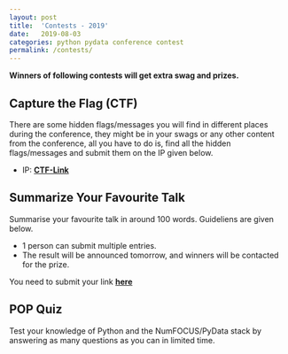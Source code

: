 ```yaml
---
layout: post
title:  'Contests - 2019'
date:   2019-08-03
categories: python pydata conference contest
permalink: /contests/
---
```


**Winners of following contests will get extra swag and prizes.**

## Capture the Flag (CTF)

There are some hidden flags/messages you will find in different places during the conference, they might be in your swags or any other content from the conference, all you have to do is, find all the hidden flags/messages and submit them on the IP given below. 

- IP: **[CTF-Link](http://52.39.233.253/)**

## Summarize Your Favourite Talk

Summarise your favourite talk in around 100 words. Guideliens are given below. 

- 1 person can submit multiple entries.
- The result will be announced tomorrow, and winners will be contacted for the prize.

You need to submit your link **[here](https://docs.google.com/forms/d/e/1FAIpQLSd7g-cpzaz4pnVgyP-xQB_6YaAKKEiTD6C1CeAjAvzWKoM7Ng/viewform)**

## POP Quiz

Test your knowledge of Python and the NumFOCUS/PyData stack by answering as many questions as you can in limited time. 

